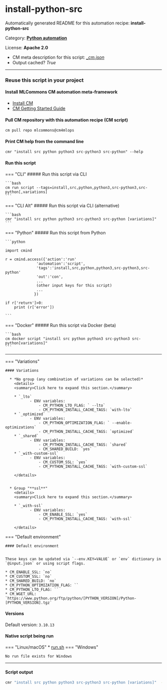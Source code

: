 # install-python-src
Automatically generated README for this automation recipe: **install-python-src**

Category: **[Python automation](..)**

License: **Apache 2.0**


* CM meta description for this script: *[_cm.json](https://github.com/mlcommons/cm4mlops/tree/main/script/install-python-src/_cm.json)*
* Output cached? *True*

---
### Reuse this script in your project

#### Install MLCommons CM automation meta-framework

* [Install CM](https://docs.mlcommons.org/ck/install)
* [CM Getting Started Guide](https://docs.mlcommons.org/ck/getting-started/)

#### Pull CM repository with this automation recipe (CM script)

```cm pull repo mlcommons@cm4mlops```

#### Print CM help from the command line

````cmr "install src python python3 src-python3 src-python" --help````

#### Run this script

=== "CLI"
    ##### Run this script via CLI

    ```bash
    cm run script --tags=install,src,python,python3,src-python3,src-python[,variations] 
    ```
=== "CLI Alt"
    ##### Run this script via CLI (alternative)


    ```bash
    cmr "install src python python3 src-python3 src-python [variations]" 
    ```

=== "Python"
    ##### Run this script from Python


    ```python

    import cmind

    r = cmind.access({'action':'run'
                  'automation':'script',
                  'tags':'install,src,python,python3,src-python3,src-python'
                  'out':'con',
                  ...
                  (other input keys for this script)
                  ...
                 })

    if r['return']>0:
        print (r['error'])

    ```


=== "Docker"
    ##### Run this script via Docker (beta)

    ```bash
    cm docker script "install src python python3 src-python3 src-python[variations]" 
    ```
___

=== "Variations"


    #### Variations

      * *No group (any combination of variations can be selected)*
        <details>
        <summary>Click here to expand this section.</summary>

        * `_lto`
               - ENV variables:
                   - CM_PYTHON_LTO_FLAG: ` --lto`
                   - CM_PYTHON_INSTALL_CACHE_TAGS: `with-lto`
        * `_optimized`
               - ENV variables:
                   - CM_PYTHON_OPTIMIZATION_FLAG: ` --enable-optimizations`
                   - CM_PYTHON_INSTALL_CACHE_TAGS: `optimized`
        * `_shared`
               - ENV variables:
                   - CM_PYTHON_INSTALL_CACHE_TAGS: `shared`
                   - CM_SHARED_BUILD: `yes`
        * `_with-custom-ssl`
               - ENV variables:
                   - CM_CUSTOM_SSL: `yes`
                   - CM_PYTHON_INSTALL_CACHE_TAGS: `with-custom-ssl`

        </details>


      * Group "**ssl**"
        <details>
        <summary>Click here to expand this section.</summary>

        * `_with-ssl`
               - ENV variables:
                   - CM_ENABLE_SSL: `yes`
                   - CM_PYTHON_INSTALL_CACHE_TAGS: `with-ssl`

        </details>

=== "Default environment"

    #### Default environment


    These keys can be updated via `--env.KEY=VALUE` or `env` dictionary in `@input.json` or using script flags.

    * CM_ENABLE_SSL: `no`
    * CM_CUSTOM_SSL: `no`
    * CM_SHARED_BUILD: `no`
    * CM_PYTHON_OPTIMIZATION_FLAG: ``
    * CM_PYTHON_LTO_FLAG: ``
    * CM_WGET_URL: `https://www.python.org/ftp/python/[PYTHON_VERSION]/Python-[PYTHON_VERSION].tgz`


#### Versions
Default version: `3.10.13`


#### Native script being run
=== "Linux/macOS"
     * [run.sh](https://github.com/mlcommons/cm4mlops/tree/main/script/install-python-src/run.sh)
=== "Windows"

    No run file exists for Windows
___
#### Script output
```bash
cmr "install src python python3 src-python3 src-python [variations]"  -j
```